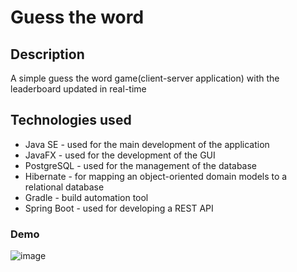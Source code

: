 # Guess the word

## Description
A simple guess the word game(client-server application) with the leaderboard updated in real-time

## Technologies used
 - Java SE - used for the main development of the application
 - JavaFX - used for the development of the GUI
 - PostgreSQL - used for the management of the database
 - Hibernate -  for mapping an object-oriented domain models to a relational database
 - Gradle - build automation tool
 - Spring Boot - used for developing a REST API


### Demo
![image](https://user-images.githubusercontent.com/35407512/189686754-a1a12311-3360-4a22-9da1-dda43891e637.png)
